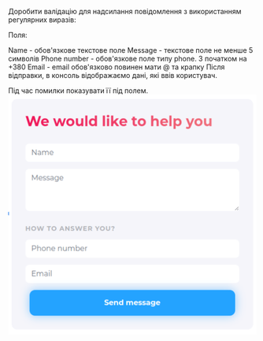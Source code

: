 Доробити валідацію для надсилання повідомлення з використанням регулярних виразів:

Поля:

Name - обов'язкове текстове поле
Message - текстове поле не менше 5 символів
Phone number - обов'язкове поле типу phone. З початком на +380
Email - email обов'язково повинен мати @ та крапку
Після відправки, в консоль відображаємо дані, які ввів користувач.

Під час помилки показувати її під полем.
![alt text](image.png)